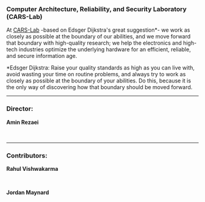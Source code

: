 ### Computer Architecture, Reliability, and Security Laboratory (CARS-Lab)

At [CARS-Lab](http://aminrezaei.com/cars-lab) -based on Edsger Dijkstra's great suggestion*- we work as closely as possible at the boundary of our abilities, and we move forward that boundary with high-quality research; we help the electronics and high-tech industries optimize the underlying hardware for an efficient, reliable, and secure information age.

*Edsger Dijkstra: Raise your quality standards as high as you can live with, avoid wasting your time on routine problems, and always try to work as closely as possible at the boundary of your abilities. Do this, because it is the only way of discovering how that boundary should be moved forward.

-----

### Director: 

**Amin Rezaei**

<a href="https://www.linkedin.com/in/amin-rezaei" target="_blank"><img src="https://img.shields.io/badge/LinkedIn-0077B5?style=for-the-badge&logo=linkedin&logoColor=white" alt=""/></a> <a href="https://github.com/r3zaei" target="_blank"><img src="https://img.shields.io/badge/GitHub-100000?style=for-the-badge&logo=github&logoColor=white" alt=""/></a>

-----

### Contributors:

**Rahul Vishwakarma** 

<a href="https://www.linkedin.com/in/rahulvishwakarma" target="_blank"><img src="https://img.shields.io/badge/LinkedIn-0077B5?style=for-the-badge&logo=linkedin&logoColor=white" alt=""/></a> <a href="https://github.com/rahvis" target="_blank"><img src="https://img.shields.io/badge/GitHub-100000?style=for-the-badge&logo=github&logoColor=white" alt=""/></a>

**Jordan Maynard** 

<a href="https://www.linkedin.com/in/jordan-maynard-26761a202" target="_blank"><img src="https://img.shields.io/badge/LinkedIn-0077B5?style=for-the-badge&logo=linkedin&logoColor=white" alt=""/></a> <a href="https://github.com/j0rban" target="_blank"><img src="https://img.shields.io/badge/GitHub-100000?style=for-the-badge&logo=github&logoColor=white" alt=""/></a>

<!--
**cars-lab-repo/cars-lab-repo** is a ✨ _special_ ✨ repository because its `README.md` (this file) appears on your GitHub profile.

Here are some ideas to get you started:

- 🔭 I’m currently working on ...
- 🌱 I’m currently learning ...
- 👯 I’m looking to collaborate on ...
- 🤔 I’m looking for help with ...
- 💬 Ask me about ...
- 📫 How to reach me: ...
- 😄 Pronouns: ...
- ⚡ Fun fact: ...
-->

